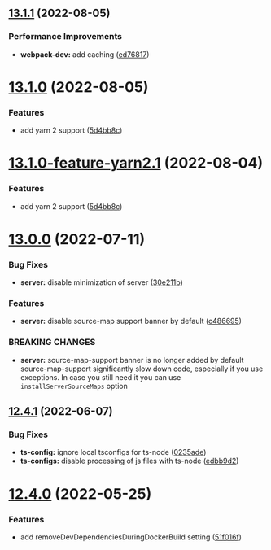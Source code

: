 ## [13.1.1](https://git.moscow.alfaintra.net/ef/arui-scripts/compare/v13.1.0...v13.1.1) (2022-08-05)


### Performance Improvements

* **webpack-dev:** add caching ([ed76817](https://git.moscow.alfaintra.net/ef/arui-scripts/commit/ed7681710130e6d0716114b11c5b698a15eb4b45))

# [13.1.0](https://git.moscow.alfaintra.net/ef/arui-scripts/compare/v13.0.0...v13.1.0) (2022-08-05)


### Features

* add yarn 2 support ([5d4bb8c](https://git.moscow.alfaintra.net/ef/arui-scripts/commit/5d4bb8c5e4debb3d0db430c094effbedd9b7bcc3))

# [13.1.0-feature-yarn2.1](https://git.moscow.alfaintra.net/ef/arui-scripts/compare/v13.0.0...v13.1.0-feature-yarn2.1) (2022-08-04)


### Features

* add yarn 2 support ([5d4bb8c](https://git.moscow.alfaintra.net/ef/arui-scripts/commit/5d4bb8c5e4debb3d0db430c094effbedd9b7bcc3))

# [13.0.0](https://git.moscow.alfaintra.net/ef/arui-scripts/compare/v12.5.0...v13.0.0) (2022-07-11)


### Bug Fixes

* **server:** disable minimization of server ([30e211b](https://git.moscow.alfaintra.net/ef/arui-scripts/commit/30e211ba8ae306164c33a262f48444972383e2f7))


### Features

* **server:** disable source-map support banner by default ([c486695](https://git.moscow.alfaintra.net/ef/arui-scripts/commit/c486695d30b4fd7c96c891b1920a67db8c47d854))


### BREAKING CHANGES

* **server:** source-map-support banner is no longer added by default
source-map-support significantly slow down code, especially if you use exceptions. In case you still need it you can use `installServerSourceMaps` option

## [12.4.1](https://git.moscow.alfaintra.net/ef/arui-scripts/compare/v12.4.0...v12.4.1) (2022-06-07)


### Bug Fixes

* **ts-config:** ignore local tsconfigs for ts-node ([0235ade](https://git.moscow.alfaintra.net/ef/arui-scripts/commit/0235ade62cbf9d14ac55f7c518ca170fdc7d364e))
* **ts-configs:** disable processing of js files with ts-node ([edbb9d2](https://git.moscow.alfaintra.net/ef/arui-scripts/commit/edbb9d2d23ba1c0f7950fedf5fff394b695c6cd5))

# [12.4.0](https://git.moscow.alfaintra.net/ef/arui-scripts/compare/v12.3.0...v12.4.0) (2022-05-25)


### Features

* add removeDevDependenciesDuringDockerBuild setting ([51f016f](https://git.moscow.alfaintra.net/ef/arui-scripts/commit/51f016f3aad3e2e5e489659d0b26e6005cacdafe))
